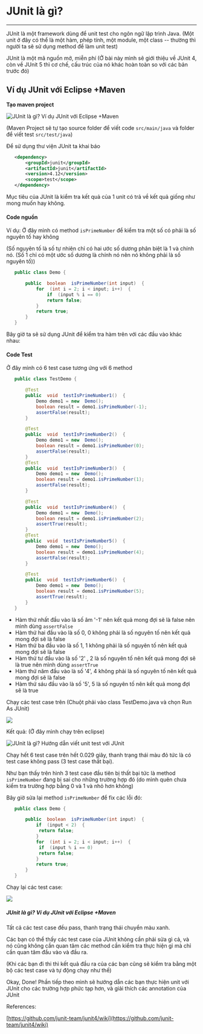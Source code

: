 # JUnit là gì?
------------

JUnit là một framework dùng để unit test cho ngôn ngữ lập trình Java. (Một unit ở đây có thể là một hàm, phép tính, một module, một class -- thường thì người ta sẽ sử dụng method để làm unit test)

JUnit là một mã nguồn mở, miễn phí (Ở bài này mình sẽ giới thiệu về JUnit 4, còn về JUnit 5 thì cơ chế, cấu trúc của nó khác hoàn toàn so với các bản trước đó)

Ví dụ JUnit với Eclipse +Maven
------------------------------

**Tạo maven project**

![JUnit là gì? Ví dụ JUnit với Eclipse +Maven](junit-0.png)

(Maven Project sẽ tự tạo source folder để viết code `src/main/java` và folder để viết test `src/test/java`)

Để sử dụng thư viện JUnit ta khai báo

```xml
   <dependency>
	   <groupId>junit</groupId>
	   <artifactId>junit</artifactId>
	   <version>4.12</version>
	   <scope>test</scope>
   </dependency>
```

Mục tiêu của JUnit là kiểm tra kết quả của 1 unit có trả về kết quả giống như mong muốn hay không.

#### **Code nguồn**

Ví dụ: Ở đây mình có method `isPrimeNumber` để kiểm tra một số có phải là số nguyên tố hay không

(Số nguyên tố là số tự nhiên chỉ có hai ước số dương phân biệt là 1 và chính nó. (Số 1 chỉ có một ước số dương là chính nó nên nó không phải là số nguyên tố))

```java
   public class Demo {

	   public  boolean  isPrimeNumber(int input)  {
		   for  (int i = 2; i < input; i++)  {
			   if  (input % i == 0)
			   return false;
		   }
		   return true;
	   }
   }
```

Bây giờ ta sẽ sử dụng JUnit để kiểm tra hàm trên với các đầu vào khác nhau:

#### **Code Test**

Ở đây mình có 6 test case tương ứng với 6 method

```java
   public class TestDemo {

	   @Test
	   public  void  testIsPrimeNumber1()  {
		   Demo demo1 = new  Demo();
		   boolean result = demo1.isPrimeNumber(-1);
		   assertFalse(result);
	   }

	   @Test
	   public  void  testIsPrimeNumber2()  {
		   Demo demo1 = new  Demo();
		   boolean result = demo1.isPrimeNumber(0);
		   assertFalse(result);
	   }
	   @Test
	   public  void  testIsPrimeNumber3()  {
		   Demo demo1 = new  Demo();
		   boolean result = demo1.isPrimeNumber(1);
		   assertFalse(result);
	   }

	   @Test
	   public  void  testIsPrimeNumber4()  {
		   Demo demo1 = new  Demo();
		   boolean result = demo1.isPrimeNumber(2);
		   assertTrue(result);
	   }
	   @Test
	   public  void  testIsPrimeNumber5()  {
		   Demo demo1 = new  Demo();
		   boolean result = demo1.isPrimeNumber(4);
		   assertFalse(result);
	   }

	   @Test
	   public  void  testIsPrimeNumber6()  {
		   Demo demo1 = new  Demo();
		   boolean result = demo1.isPrimeNumber(5);
		   assertTrue(result);
	   }
   }
```

-   Hàm thứ nhất đầu vào là số âm '-1' nên kết quả mong đợi sẽ là false nên mình dùng `assertFalse`
-   Hàm thứ hai đầu vào là số 0, 0 không phải là số nguyên tố nên kết quả mong đợi sẽ là false
-   Hàm thứ ba đầu vào là số 1, 1 không phải là số nguyên tố nên kết quả mong đợi sẽ là false
-   Hàm thứ tư đầu vào là số '2' , 2 là số nguyên tố nên kết quả mong đợi sẽ là true nên mình dùng `assertTrue`
-   Hàm thứ năm đầu vào là số  '4', 4 không phải là số nguyên tố nên kết quả mong đợi sẽ là false
-   Hàm thứ sáu đầu vào là số '5', 5 là số nguyên tố nên kết quả mong đợi sẽ là true

Chạy các test case trên (Chuột phải vào class TestDemo.java và chọn Run As JUnit)

![](junit-3.png)

Kết quả: (Ở đây mình chạy trên eclipse)

![JUnit là gì? Hướng dẫn viết unit test với JUnit](junit-1.png)

Chạy hết 6 test case trên hết 0.029 giây, thanh trạng thái màu đỏ tức là có test case không pass (3 test case thất bại).

Như bạn thấy trên hình 3 test case đầu tiên bị thất bại tức là method `isPrimeNumber` đang bị sai cho những trường hợp đó (do mình quên chưa kiểm tra trường hợp bằng 0 và 1 và nhỏ hơn không)

Bây giờ sửa lại method `isPrimeNumber` để fix các lỗi đó:

```java
   public class Demo {

	   public  boolean  isPrimeNumber(int input)  {
		   if  (input < 2)  {
			return false;
		   }
		   for  (int i = 2; i < input; i++)  {
			if  (input % i == 0)
			return false;
		   }
		   return true;
	   }
   }
```

Chạy lại các test case:

![](junit-2.png)

##### JUnit là gì? Ví dụ JUnit với Eclipse +Maven

Tất cả các test case đều pass, thanh trạng thái chuyển màu xanh.

Các bạn có thể thấy các test case của JUnit không cần phải sửa gì cả, và nó cũng không cần quan tâm các method cần kiểm tra thực hiện gì mà chỉ cần quan tâm đầu vào và đầu ra.

(Khi các bạn đi thi thì kết quả đầu ra của các bạn cũng sẽ kiểm tra bằng một bộ các test case và tự động chạy như thế)

Okay, Done!
Phần tiếp theo mình sẽ hướng dẫn các bạn thực hiện unit với JUnit cho các trường hợp phức tạp hơn, và giải thích các annotation của JUnit

References:

[https://github.com/junit-team/junit4/wiki](https://github.com/junit-team/junit4/wiki)